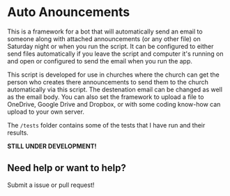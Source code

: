 # Auto Anouncements

This is a framework for a bot that will automatically send an email to someone along with attached announcements (or any other file) on Saturday night or when you run the script. It can be configured to either send files automatically if you leave the script and computer it's running on and open or configured to send the email when you run the app.

This script is developed for use in churches where the church can get the person who creates there announcements to send them to the church automatically via this script. The destenation email can be changed as well as the email body. You can also set the framework to upload a file to OneDrive, Google Drive and Dropbox, or with some coding know-how can upload to your own server.

The `/tests` folder contains some of the tests that I have run and their results.

**STILL UNDER DEVELOPMENT!**

## Need help or want to help?

Submit a issue or pull request!
